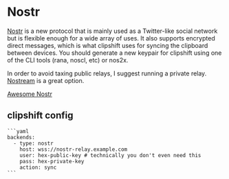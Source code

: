 # Nostr

[Nostr](https://github.com/nostr-protocol/nostr) is a new protocol that is mainly used as a Twitter-like social network but is flexible enough for a wide array of uses. It also supports encrypted direct messages, which is what clipshift uses for syncing the clipboard between devices. You should generate a new keypair for clipshift using one of the CLI tools (rana, noscl, etc) or nos2x.

In order to avoid taxing public relays, I suggest running a private relay. [Nostream](https://github.com/Cameri/nostream) is a great option.

[Awesome Nostr](https://github.com/aljazceru/awesome-nostr)

## clipshift config

    ```yaml
    backends:
      - type: nostr
        host: wss://nostr-relay.example.com
        user: hex-public-key # technically you don't even need this
        pass: hex-private-key
        action: sync
    ```